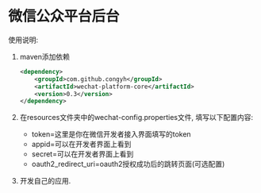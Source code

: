 # 微信公众平台后台

使用说明:

1. maven添加依赖
   ```xml
   <dependency>
       <groupId>com.github.congyh</groupId>
       <artifactId>wechat-platform-core</artifactId>
       <version>0.3</version>
   </dependency>
   ```
2. 在resources文件夹中的wechat-config.properties文件, 填写以下配置内容:

    - token=这里是你在微信开发者接入界面填写的token
    - appid=可以在开发者界面上看到
    - secret=可以在开发者界面上看到
    - oauth2_redirect_uri=oauth2授权成功后的跳转页面(可选配置)
3. 开发自己的应用.